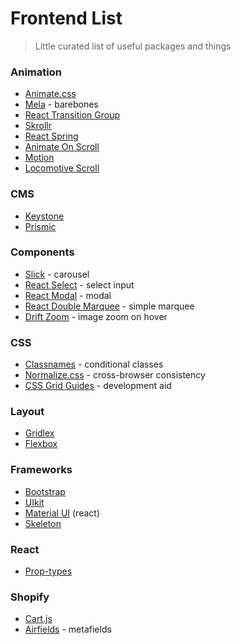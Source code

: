 # Frontend List
> Little curated list of useful packages and things


### Animation
- [Animate.css](https://animate.style/)
- [Mela](https://github.com/estrattonbailey/mela) - barebones
- [React Transition Group](http://reactcommunity.org/react-transition-group/css-transition)
- [Skrollr](https://prinzhorn.github.io/skrollr/)
- [React Spring](https://www.react-spring.io/docs/props/parallax)
- [Animate On Scroll](http://michalsnik.github.io/aos/)
- [Motion](https://www.framer.com/api/motion/animation/)
- [Locomotive Scroll](https://locomotivemtl.github.io/locomotive-scroll/)

### CMS
- [Keystone](https://www.keystonejs.com/)
- [Prismic](https://prismic.io/)

### Components
- [Slick](https://github.com/kenwheeler/slick/) - carousel
- [React Select](https://react-select.com/home) - select input
- [React Modal](http://reactcommunity.org/react-modal/) - modal
- [React Double Marquee](https://www.npmjs.com/package/react-double-marquee) - simple marquee
- [Drift Zoom](https://github.com/imgix/drift) - image zoom on hover

### CSS
- [Classnames](https://github.com/JedWatson/classnames) - conditional classes
- [Normalize.css](https://github.com/necolas/normalize.css/) - cross-browser consistency
- [CSS Grid Guides](https://www.npmjs.com/package/css-grid-guides) - development aid

### Layout
- [Gridlex](https://gridlex.devlint.fr/)
- [Flexbox](https://css-tricks.com/snippets/css/a-guide-to-flexbox/)

### Frameworks
- [Bootstrap](https://getbootstrap.com/docs/4.5/getting-started/introduction/)
- [UIkit](https://getuikit.com/docs/introduction)
- [Material UI](https://material-ui.com/) (react)
- [Skeleton](http://getskeleton.com/)

### React
- [Prop-types](https://github.com/facebook/prop-types)

### Shopify
- [Cart.js](https://cartjs.org/)
- [Airfields](https://www.airfields.io/) - metafields
